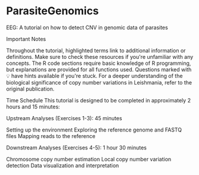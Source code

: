 # ParasiteGenomics
EEG: A tutorial on how to detect CNV in genomic data of parasites


Important Notes

Throughout the tutorial, highlighted terms link to additional information or definitions. Make sure to check these resources if you're unfamiliar with any concepts.
The R code sections require basic knowledge of R programming, but explanations are provided for all functions used.
Questions marked with 💡 have hints available if you're stuck.
For a deeper understanding of the biological significance of copy number variations in Leishmania, refer to the original publication.

Time Schedule
This tutorial is designed to be completed in approximately 2 hours and 15 minutes:

Upstream Analyses (Exercises 1-3): 45 minutes

Setting up the environment
Exploring the reference genome and FASTQ files
Mapping reads to the reference


Downstream Analyses (Exercises 4-5): 1 hour 30 minutes

Chromosome copy number estimation
Local copy number variation detection
Data visualization and interpretation
